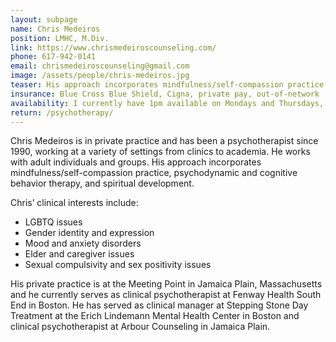 ```yaml
---
layout: subpage
name: Chris Medeiros
position: LMHC, M.Div.
link: https://www.chrismedeiroscounseling.com/
phone: 617-942-0141
email: chrismedeiroscounseling@gmail.com
image: /assets/people/chris-medeiros.jpg
teaser: His approach incorporates mindfulness/self-compassion practice, psychodynamic and cognitive behavior therapy, and spiritual development.
insurance: Blue Cross Blue Shield, Cigna, private pay, out-of-network
availability: I currently have 1pm available on Mondays and Thursdays, please reach out to me directly to set up an initial consultation.
return: /psychotherapy/
---
```


Chris Medeiros is in private practice and has been a psychotherapist since 1990, working at a variety of settings from clinics to academia. He works with adult individuals and groups. His approach incorporates mindfulness/self-compassion practice, psychodynamic and cognitive behavior therapy, and spiritual development.

Chris’ clinical interests include:
* LGBTQ issues
* Gender identity and expression
* Mood and anxiety disorders
* Elder and caregiver issues
* Sexual compulsivity and sex positivity issues

His private practice is at the Meeting Point in Jamaica Plain, Massachusetts and he currently serves as clinical psychotherapist at Fenway Health South End in Boston. He has served as clinical manager at Stepping Stone Day Treatment at the Erich Lindemann Mental Health Center in Boston and clinical psychotherapist at Arbour Counseling in Jamaica Plain.
